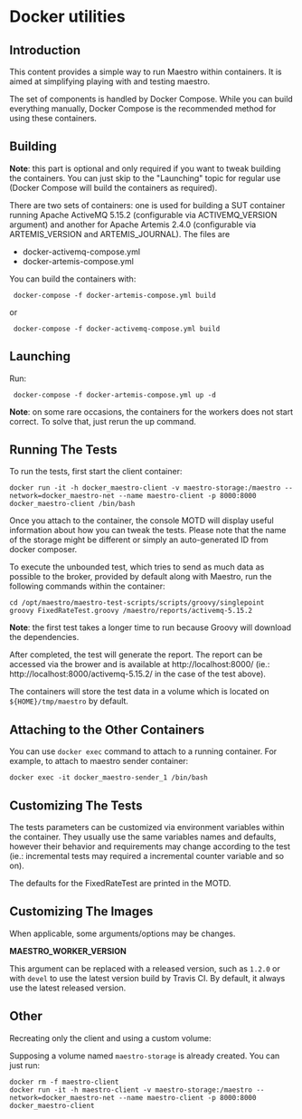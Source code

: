 Docker utilities
============


Introduction
----

This content provides a simple way to run Maestro within containers. It is aimed at 
simplifying playing with and testing maestro.

The set of components is handled by Docker Compose. While you can build everything 
manually, Docker Compose is the recommended method for using these containers.

Building
----

**Note**: this part is optional and only required if you want to tweak building the 
containers. You can just skip to the "Launching" topic for regular use (Docker Compose 
will build the containers as required).

There are two sets of containers: one is used for building a SUT container running Apache 
ActiveMQ 5.15.2 (configurable via ACTIVEMQ_VERSION argument) and another for Apache 
Artemis 2.4.0 (configurable via ARTEMIS_VERSION and ARTEMIS_JOURNAL). The files are

* docker-activemq-compose.yml
* docker-artemis-compose.yml


You can build the containers with:

```
 docker-compose -f docker-artemis-compose.yml build
```

or

```
 docker-compose -f docker-activemq-compose.yml build
```


Launching
----

Run:

```
 docker-compose -f docker-artemis-compose.yml up -d
```

**Note**: on some rare occasions, the containers for the workers does not start correct. 
To solve that, just rerun the up command. 


Running The Tests
----

To run the tests, first start the client container:

```
docker run -it -h docker_maestro-client -v maestro-storage:/maestro --network=docker_maestro-net --name maestro-client -p 8000:8000 docker_maestro-client /bin/bash
```

Once you attach to the container, the console MOTD will display useful information about 
how you can tweak the tests. Please note that the name of the storage might be different or 
simply an auto-generated ID from docker composer.  

To execute the unbounded test, which tries to send as much data as possible to the broker,
provided by default along with Maestro, run the following commands within the container:

```
cd /opt/maestro/maestro-test-scripts/scripts/groovy/singlepoint
groovy FixedRateTest.groovy /maestro/reports/activemq-5.15.2
```

**Note**: the first test takes a longer time to run because Groovy will download the 
dependencies. 

After completed, the test will generate the report. The report can be accessed via the 
brower and is available at http://localhost:8000/ (ie.: http://localhost:8000/activemq-5.15.2/
in the case of the test above). 

The containers will store the test data in a volume which is located on `${HOME}/tmp/maestro`
by default.


Attaching to the Other Containers
----

You can use ```docker exec``` command to attach to a running container. For example, to attach
to maestro sender container: 

```
docker exec -it docker_maestro-sender_1 /bin/bash 
```

Customizing The Tests
----

The tests parameters can be customized via environment variables within the container. They
usually use the same variables names and defaults, however their behavior and requirements
may change according to the test (ie.: incremental tests may required a incremental counter
variable and so on).

The defaults for the FixedRateTest are printed in the MOTD. 


Customizing The Images
----

When applicable, some arguments/options may be changes.

**MAESTRO_WORKER_VERSION**

This argument can be replaced with a released version, such as `1.2.0` or with `devel` to use 
the latest version build by Travis CI. By default, it always use the latest released version.


Other
----

Recreating only the client and using a custom volume:

Supposing a volume named `maestro-storage` is already created. You can just run: 

```
docker rm -f maestro-client
docker run -it -h maestro-client -v maestro-storage:/maestro --network=docker_maestro-net --name maestro-client -p 8000:8000 docker_maestro-client
```
